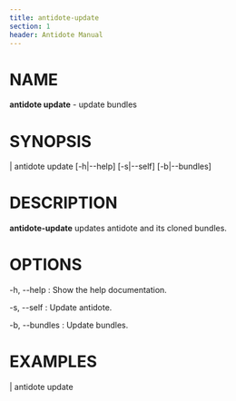 ```yaml
---
title: antidote-update
section: 1
header: Antidote Manual
---
```


# NAME

**antidote update** - update bundles

# SYNOPSIS

| antidote update [-h|\--help] [-s|\--self] [-b|\--bundles]

# DESCRIPTION

**antidote-update** updates antidote and its cloned bundles.

# OPTIONS

-h, \--help
:   Show the help documentation.

-s, \--self
:   Update antidote.

-b, \--bundles
:   Update bundles.

# EXAMPLES

| antidote update
